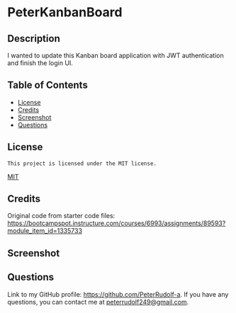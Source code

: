 # PeterKanbanBoard

## Description

I wanted to update this Kanban board application with JWT authentication and finish the login UI.

## Table of Contents

- [License](#license)
- [Credits](#credits)
- [Screenshot](#screenshot)
- [Questions](#questions)
  
## License
    This project is licensed under the MIT license.
  [MIT](https://opensource.org/licenses/MIT)


## Credits

Original code from starter code files: https://bootcampspot.instructure.com/courses/6993/assignments/89593?module_item_id=1335733

## Screenshot



## Questions
  Link to my GitHub profile: https://github.com/PeterRudolf-a.
  If you have any questions, you can contact me at peterrudolf249@gmail.com.
